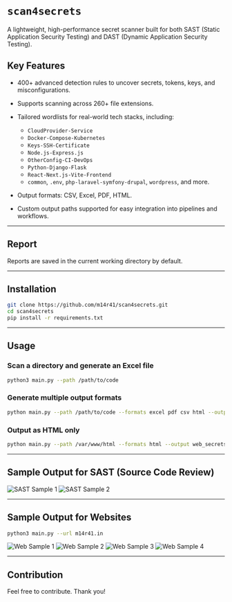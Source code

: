 # `scan4secrets`

A lightweight, high-performance secret scanner built for both SAST (Static Application Security Testing) and DAST (Dynamic Application Security Testing).

## Key Features

* 400+ advanced detection rules to uncover secrets, tokens, keys, and misconfigurations.
* Supports scanning across 260+ file extensions.
* Tailored wordlists for real-world tech stacks, including:

  * `CloudProvider-Service`
  * `Docker-Compose-Kubernetes`
  * `Keys-SSH-Certificate`
  * `Node.js-Express.js`
  * `OtherConfig-CI-DevOps`
  * `Python-Django-Flask`
  * `React-Next.js-Vite-Frontend`
  * `common`, `.env`, `php-laravel-symfony-drupal`, `wordpress`, and more.
* Output formats: CSV, Excel, PDF, HTML.
* Custom output paths supported for easy integration into pipelines and workflows.

---

## Report

Reports are saved in the current working directory by default.

---

## Installation

```bash
git clone https://github.com/m14r41/scan4secrets.git
cd scan4secrets
pip install -r requirements.txt
```

---

## Usage

### Scan a directory and generate an Excel file

```bash
python3 main.py --path /path/to/code
```

### Generate multiple output formats

```bash
python main.py --path /path/to/code --formats excel pdf csv html --output scan_report
```

### Output as HTML only

```bash
python main.py --path /var/www/html --formats html --output web_secrets
```

---

## Sample Output for SAST (Source Code Review)

![SAST Sample 1](https://github.com/user-attachments/assets/d2b05f4a-eddd-42e4-bfd1-198b3a8bf395)
![SAST Sample 2](https://github.com/user-attachments/assets/badd8bd9-0875-4a10-9a83-6c91d454b996)

---

## Sample Output for Websites

```bash
python3 main.py --url m14r41.in
```

![Web Sample 1](https://github.com/user-attachments/assets/a0563755-36cc-450c-974d-64b114b059eb)
![Web Sample 2](https://github.com/user-attachments/assets/0b2e6a94-fcef-4157-b622-6f705f3076fc)
![Web Sample 3](https://github.com/user-attachments/assets/2e9701d6-b475-4193-a398-a17bd4641816)
![Web Sample 4](https://github.com/user-attachments/assets/99b545b4-65e2-4391-83b2-b12fd580e343)

---

## Contribution

Feel free to contribute. Thank you!



